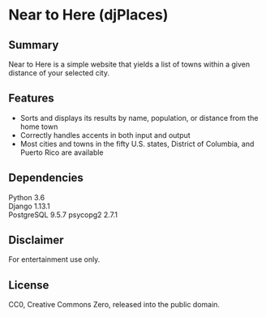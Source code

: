 # Near to Here (djPlaces)

## Summary

Near to Here is a simple website that yields a list of towns within a given distance of your selected city.

## Features

* Sorts and displays its results by name, population, or distance from the home town
* Correctly handles accents in both input and output
* Most cities and towns in the fifty U.S. states, District of Columbia, and Puerto Rico are available

## Dependencies
Python 3.6  
Django 1.13.1  
PostgreSQL 9.5.7
psycopg2 2.7.1

## Disclaimer
For entertainment use only.

## License
CC0, Creative Commons Zero, released into the public domain.

